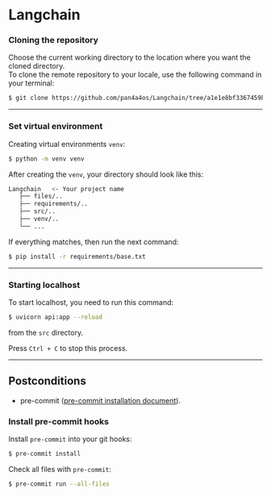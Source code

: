 # Langchain


### Cloning the repository
Choose the current working directory to the location where you want the cloned directory.\
To clone the remote repository to your locale, use the following command in your terminal:
```bash
$ git clone https://github.com/pan4a4os/Langchain/tree/a1e1e8bf3367459bbe8c7840e4fb0c9da35e3406
```

--------------------------------------------------------

### Set virtual environment
Creating virtual environments `venv`:
```bash
$ python -m venv venv
```

After creating the `venv`, your directory should look like this:
```bash
Langchain   <- Your project name
   ├── files/..
   ├── requirements/..
   ├── src/..
   ├── venv/..
   └── ...
```

If everything matches, then run the next command:
```bash
$ pip install -r requirements/base.txt
```

--------------------------------------------------------

### Starting localhost
To start localhost, you need to run this command:
```bash
$ uvicorn api:app --reload
```
from the `src` directory.

Press `Ctrl + C` to stop this process.

--------------------------------------------------------
## Postconditions
- pre-commit ([pre-commit installation document](https://pre-commit.com/#install)).

### Install pre-commit hooks
Install `pre-commit` into your git hooks:
```bash
$ pre-commit install
```


Check all files with `pre-commit`:
```bash
$ pre-commit run --all-files
```